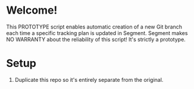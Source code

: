 # Welcome!
This PROTOTYPE script enables automatic creation of a new Git branch each time a specific tracking plan is updated in Segment.  Segment makes NO WARRANTY about the reliability of this script!  It's strictly a prototype.

# Setup

1. Duplicate this repo so it's entirely separate from the original. 

